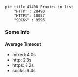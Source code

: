 
```mermaid
pie title 41408 Proxies in list
    "HTTP" : 28490
    "HTTPS": 10057
    "SOCKS" : 9596
```

### Some Info
#### Average Timeout

- mixed: 4.0s
- http: 2.3s
- https: 8.2s
- socks: 6.4s
